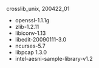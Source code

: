 crosslib_unix, 200422_01 
- openssl-1.1.1g
- zlib-1.2.11
- libiconv-1.13
- libedit-20090111-3.0
- ncurses-5.7
- libpcap 1.3.0
- intel-aesni-sample-library-v1.2

